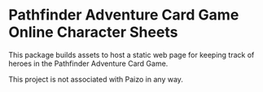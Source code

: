 # Pathfinder Adventure Card Game Online Character Sheets

This package builds assets to host a static web page for keeping
track of heroes in the Pathfinder Adventure Card Game.

This project is not associated with Paizo in any way.

